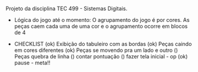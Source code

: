 Projeto da disciplina TEC 499 - Sistemas Digitais.

* Lógica do jogo até o momento: 
O agrupamento do jogo é por cores. As peças caem cada uma de uma cor e o agrupamento ocorre em blocos de 4

* CHECKLIST 
(ok) Exibição do tabuleiro com as bordas
(ok) Peças caindo em cores diferentes
(ok) Peças se movendo pra um lado e outro
() Peças quebra de linha
() contar pontuação
() fazer tela inicial - op
(ok) pause - meta!!
